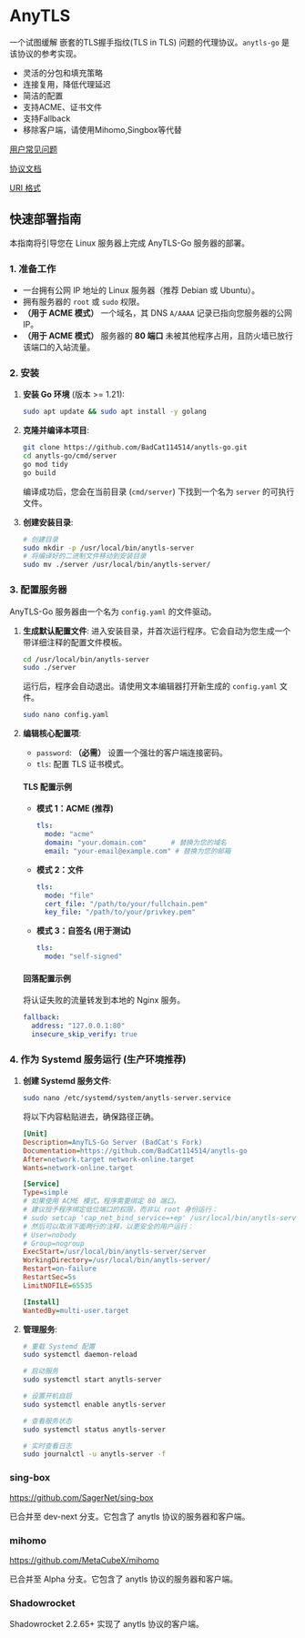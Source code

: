 # AnyTLS

一个试图缓解 嵌套的TLS握手指纹(TLS in TLS) 问题的代理协议。`anytls-go` 是该协议的参考实现。

- 灵活的分包和填充策略
- 连接复用，降低代理延迟
- 简洁的配置
- 支持ACME、证书文件
- 支持Fallback
- 移除客户端，请使用Mihomo,Singbox等代替

[用户常见问题](./docs/faq.md)

[协议文档](./docs/protocol.md)

[URI 格式](./docs/uri_scheme.md)

## 快速部署指南

本指南将引导您在 Linux 服务器上完成 AnyTLS-Go 服务器的部署。

### 1. 准备工作

*   一台拥有公网 IP 地址的 Linux 服务器（推荐 Debian 或 Ubuntu）。
*   拥有服务器的 `root` 或 `sudo` 权限。
*   **（用于 ACME 模式）** 一个域名，其 DNS `A/AAAA` 记录已指向您服务器的公网 IP。
*   **（用于 ACME 模式）** 服务器的 **80 端口** 未被其他程序占用，且防火墙已放行该端口的入站流量。

### 2. 安装

1.  **安装 Go 环境** (版本 >= 1.21):
    ```bash
    sudo apt update && sudo apt install -y golang
    ```

2.  **克隆并编译本项目**:
    ```bash
    git clone https://github.com/BadCat114514/anytls-go.git
    cd anytls-go/cmd/server
    go mod tidy
    go build
    ```
    编译成功后，您会在当前目录 (`cmd/server`) 下找到一个名为 `server` 的可执行文件。

3.  **创建安装目录**:
    ```bash
    # 创建目录
    sudo mkdir -p /usr/local/bin/anytls-server
    # 将编译好的二进制文件移动到安装目录
    sudo mv ./server /usr/local/bin/anytls-server/
    ```

### 3. 配置服务器

AnyTLS-Go 服务器由一个名为 `config.yaml` 的文件驱动。

1.  **生成默认配置文件**:
    进入安装目录，并首次运行程序。它会自动为您生成一个带详细注释的配置文件模板。
    ```bash
    cd /usr/local/bin/anytls-server
    sudo ./server
    ```
    运行后，程序会自动退出。请使用文本编辑器打开新生成的 `config.yaml` 文件。
    ```bash
    sudo nano config.yaml
    ```

2.  **编辑核心配置项**:

    *   `password`: **（必需）** 设置一个强壮的客户端连接密码。
    *   `tls`: 配置 TLS 证书模式。

    #### TLS 配置示例

    *   **模式 1：ACME (推荐)**
        ```yaml
        tls:
          mode: "acme"
          domain: "your.domain.com"      # 替换为您的域名
          email: "your-email@example.com" # 替换为您的邮箱
        ```

    *   **模式 2：文件**
        ```yaml
        tls:
          mode: "file"
          cert_file: "/path/to/your/fullchain.pem"
          key_file: "/path/to/your/privkey.pem"
        ```

    *   **模式 3：自签名 (用于测试)**
        ```yaml
        tls:
          mode: "self-signed"
        ```

    #### 回落配置示例

    将认证失败的流量转发到本地的 Nginx 服务。
    ```yaml
    fallback:
      address: "127.0.0.1:80"
      insecure_skip_verify: true
    ```

### 4. 作为 Systemd 服务运行 (生产环境推荐)

1.  **创建 Systemd 服务文件**:
    ```bash
    sudo nano /etc/systemd/system/anytls-server.service
    ```
    将以下内容粘贴进去，确保路径正确。

    ```ini
    [Unit]
    Description=AnyTLS-Go Server (BadCat's Fork)
    Documentation=https://github.com/BadCat114514/anytls-go
    After=network.target network-online.target
    Wants=network-online.target

    [Service]
    Type=simple
    # 如果使用 ACME 模式，程序需要绑定 80 端口。
    # 建议授予程序绑定低位端口的权限，而非以 root 身份运行：
    # sudo setcap 'cap_net_bind_service=+ep' /usr/local/bin/anytls-server/server
    # 然后可以取消下面两行的注释，以更安全的用户运行：
    # User=nobody
    # Group=nogroup
    ExecStart=/usr/local/bin/anytls-server/server
    WorkingDirectory=/usr/local/bin/anytls-server/
    Restart=on-failure
    RestartSec=5s
    LimitNOFILE=65535

    [Install]
    WantedBy=multi-user.target
    ```

2.  **管理服务**:
    ```bash
    # 重载 Systemd 配置
    sudo systemctl daemon-reload

    # 启动服务
    sudo systemctl start anytls-server

    # 设置开机自启
    sudo systemctl enable anytls-server

    # 查看服务状态
    sudo systemctl status anytls-server

    # 实时查看日志
    sudo journalctl -u anytls-server -f
    ```

### sing-box

https://github.com/SagerNet/sing-box

已合并至 dev-next 分支。它包含了 anytls 协议的服务器和客户端。

### mihomo

https://github.com/MetaCubeX/mihomo

已合并至 Alpha 分支。它包含了 anytls 协议的服务器和客户端。

### Shadowrocket

Shadowrocket 2.2.65+ 实现了 anytls 协议的客户端。
